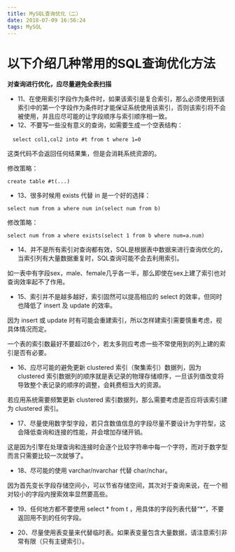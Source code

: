 ```yaml
---
title: MySQL查询优化（二）
date: 2018-07-09 16:56:24
tags: MySQL
---
```

# 以下介绍几种常用的SQL查询优化方法

**对查询进行优化，应尽量避免全表扫描**
- 11、在使用索引字段作为条件时，如果该索引是复合索引，那么必须使用到该索引中的第一个字段作为条件时才能保证系统使用该索引，否则该索引将不会被使用，并且应尽可能的让字段顺序与索引顺序相一致。
- 12、不要写一些没有意义的查询，如需要生成一个空表结构：

```
　select col1,col2 into #t from t where 1=0
```
这类代码不会返回任何结果集，但是会消耗系统资源的。

修改策略：

```
create table #t(...)
```
- 13、很多时候用 exists 代替 in 是一个好的选择：


```
select num from a where num in(select num from b)
```
修改策略：

```
select num from a where exists(select 1 from b where num=a.num)
```
- 14、并不是所有索引对查询都有效，SQL是根据表中数据来进行查询优化的，当索引列有大量数据重复时，SQL查询可能不会去利用索引。

如一表中有字段sex，male、female几乎各一半，那么即使在sex上建了索引也对查询效率起不了作用。

- 15、索引并不是越多越好，索引固然可以提高相应的 select 的效率，但同时也降低了 insert 及 update 的效率。

因为 insert 或 update 时有可能会重建索引，所以怎样建索引需要慎重考虑，视具体情况而定。

一个表的索引数最好不要超过6个，若太多则应考虑一些不常使用到的列上建的索引是否有必要。

- 16、应尽可能的避免更新 clustered 索引（聚集索引）数据列，因为 clustered 索引数据列的顺序就是表记录的物理存储顺序，一旦该列值改变将导致整个表记录的顺序的调整，会耗费相当大的资源。

若应用系统需要频繁更新 clustered 索引数据列，那么需要考虑是否应将该索引建为 clustered 索引。

- 17、尽量使用数字型字段，若只含数值信息的字段尽量不要设计为字符型，这会降低查询和连接的性能，并会增加存储开销。

这是因为引擎在处理查询和连接时会逐个比较字符串中每一个字符，而对于数字型而言只需要比较一次就够了。

- 18、尽可能的使用 varchar/nvarchar 代替 char/nchar。

因为首先变长字段存储空间小，可以节省存储空间，其次对于查询来说，在一个相对较小的字段内搜索效率显然要高些。

- 19、任何地方都不要使用 select * from t ，用具体的字段列表代替“*”，不要返回用不到的任何字段。

- 20、尽量使用表变量来代替临时表。如果表变量包含大量数据，请注意索引非常有限（只有主键索引）。
